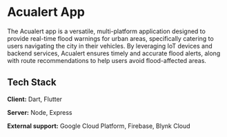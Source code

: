 # Acualert App
The Acualert app is a versatile, multi-platform application designed to provide real-time flood warnings for urban areas, specifically catering to users navigating the city in their vehicles. By leveraging IoT devices and backend services, Acualert ensures timely and accurate flood alerts, along with route recommendations to help users avoid flood-affected areas.

## Tech Stack

**Client:** Dart, Flutter

**Server:** Node, Express

**External support:** Google Cloud Platform, Firebase, Blynk Cloud
